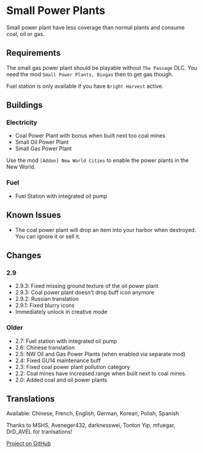 # Small Power Plants

Small power plant have less coverage than normal plants and consume coal, oil or gas.

## Requirements

The small gas power plant should be playable without `The Passage` DLC. You need the mod `Small Power Plants, Biogas` then to get gas though.

Fuel station is only available if you have `Bright Harvest` active.

## Buildings

### Electricity

- Coal Power Plant with bonus when built next too coal mines
- Small Oil Power Plant
- Small Gas Power Plant

Use the mod `[Addon] New World Cities` to enable the power plants in the New World.

### Fuel

- Fuel Station with integrated oil pump

## Known Issues

- The coal power plant will drop an item into your harbor when destroyed.
  You can ignore it or sell it.

## Changes

### 2.9

- 2.9.3: Fixed missing ground texture of the oil power plant
- 2.9.3: Coal power plant doesn't drop buff icon anymore
- 2.9.2: Russian translation
- 2.9.1: Fixed blurry icons
- Immediately unlock in creative mode

### Older

- 2.7: Fuel station with integrated oil pump
- 2.6: Chinese translation
- 2.5: NW Oil and Gas Power Plants (when enabled via separate mod)
- 2.4: Fixed GU14 maintenance buff
- 2.3: Fixed coal power plant pollution category
- 2.2: Coal mines have increased range when built next to coal mines.
- 2.0: Added coal and oil power plants

## Translations

Available: Chinese, French, English, German, Korean, Polish, Spanish

Thanks to MSHS, Aveneger432, darknesswei, Tonton Yip, mfuegar, DrD_AVEL for tranlsations!

[Project on GitHub](https://github.com/jakobharder/anno-1800-jakobs-mods)
